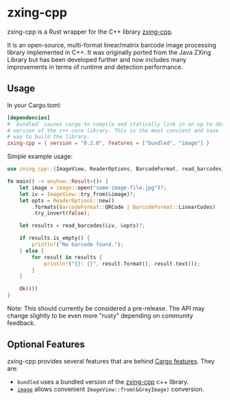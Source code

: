 # zxing-cpp

zxing-cpp is a Rust wrapper for the C++ library [zxing-cpp](https://github.com/zxing-cpp/zxing-cpp).

It is an open-source, multi-format linear/matrix barcode image processing library implemented in C++. It was originally ported from the Java ZXing Library but has been developed further and now includes many improvements in terms of runtime and detection performance.

## Usage

In your Cargo.toml:

```toml
[dependencies]
# `bundled` causes cargo to compile and statically link in an up to date
# version of the c++ core library. This is the most convient and save
# way to build the library.
zxing-cpp = { version = "0.2.0", features = ["bundled", "image"] }
```

Simple example usage:

```rust
use zxing_cpp::{ImageView, ReaderOptions, BarcodeFormat, read_barcodes};

fn main() -> anyhow::Result<()> {
	let image = image::open("some-image-file.jpg")?;
	let iv = ImageView::try_from(&image)?;
	let opts = ReaderOptions::new()
		.formats(BarcodeFormat::QRCode | BarcodeFormat::LinearCodes)
		.try_invert(false);

	let results = read_barcodes(&iv, &opts)?;

	if results.is_empty() {
		println!("No barcode found.");
	} else {
		for result in results {
			println!("{}: {}", result.format(), result.text());
		}
	}

	Ok(())
}
```

Note: This should currently be considered a pre-release. The API may change slightly to be even more "rusty" depending on community feedback.

## Optional Features

zxing-cpp provides several features that are behind [Cargo features](https://doc.rust-lang.org/cargo/reference/manifest.html#the-features-section). They are:

* `bundled` uses a bundled version of the [zxing-cpp](https://github.com/zxing-cpp/zxing-cpp) c++ library.
* [`image`](https://crates.io/crates/image) allows convenient `ImageView::from(&GreyImage)` conversion.
